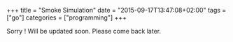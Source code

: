 +++
title = "Smoke Simulation"
date = "2015-09-17T13:47:08+02:00"
tags = ["go"]
categories = ["programming"]
+++

Sorry ! Will be updated soon. Please come back later.


[go]: <http://golang.org/>
[gohtmltemplate]: <http://golang.org/pkg/html/template/>
